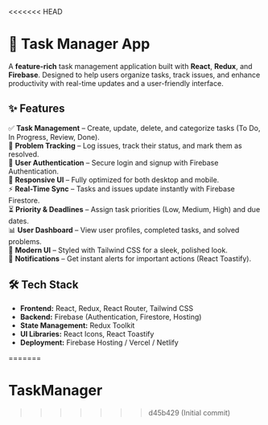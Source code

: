 <<<<<<< HEAD
# 🚀 Task Manager App  

A **feature-rich** task management application built with **React**, **Redux**, and **Firebase**. Designed to help users organize tasks, track issues, and enhance productivity with real-time updates and a user-friendly interface.  

## ✨ Features  

✅ **Task Management** – Create, update, delete, and categorize tasks (To Do, In Progress, Review, Done).  
🚨 **Problem Tracking** – Log issues, track their status, and mark them as resolved.  
🔐 **User Authentication** – Secure login and signup with Firebase Authentication.  
📱 **Responsive UI** – Fully optimized for both desktop and mobile.  
⚡ **Real-Time Sync** – Tasks and issues update instantly with Firebase Firestore.  
⏳ **Priority & Deadlines** – Assign task priorities (Low, Medium, High) and due dates.  
📊 **User Dashboard** – View user profiles, completed tasks, and solved problems.  
🎨 **Modern UI** – Styled with Tailwind CSS for a sleek, polished look.  
🔔 **Notifications** – Get instant alerts for important actions (React Toastify).  

## 🛠️ Tech Stack  

- **Frontend:** React, Redux, React Router, Tailwind CSS  
- **Backend:** Firebase (Authentication, Firestore, Hosting)  
- **State Management:** Redux Toolkit  
- **UI Libraries:** React Icons, React Toastify  
- **Deployment:** Firebase Hosting / Vercel / Netlify  

=======
# TaskManager
>>>>>>> d45b429 (Initial commit)
